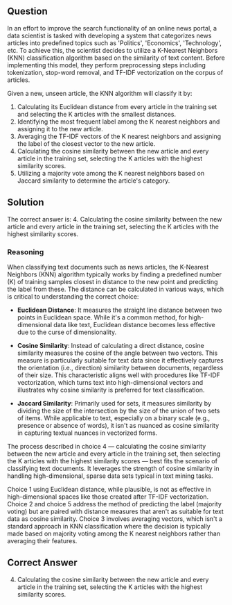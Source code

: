 ## Question
In an effort to improve the search functionality of an online news portal, a data scientist is tasked with developing a system that categorizes news articles into predefined topics such as 'Politics', 'Economics', 'Technology', etc. To achieve this, the scientist decides to utilize a K-Nearest Neighbors (KNN) classification algorithm based on the similarity of text content. Before implementing this model, they perform preprocessing steps including tokenization, stop-word removal, and TF-IDF vectorization on the corpus of articles.

Given a new, unseen article, the KNN algorithm will classify it by:

1. Calculating its Euclidean distance from every article in the training set and selecting the K articles with the smallest distances.
2. Identifying the most frequent label among the K nearest neighbors and assigning it to the new article.
3. Averaging the TF-IDF vectors of the K nearest neighbors and assigning the label of the closest vector to the new article.
4. Calculating the cosine similarity between the new article and every article in the training set, selecting the K articles with the highest similarity scores.
5. Utilizing a majority vote among the K nearest neighbors based on Jaccard similarity to determine the article's category.

## Solution
The correct answer is: 4. Calculating the cosine similarity between the new article and every article in the training set, selecting the K articles with the highest similarity scores.

### Reasoning

When classifying text documents such as news articles, the K-Nearest Neighbors (KNN) algorithm typically works by finding a predefined number (K) of training samples closest in distance to the new point and predicting the label from these. The distance can be calculated in various ways, which is critical to understanding the correct choice:

- **Euclidean Distance**: It measures the straight line distance between two points in Euclidean space. While it's a common method, for high-dimensional data like text, Euclidean distance becomes less effective due to the curse of dimensionality.

- **Cosine Similarity**: Instead of calculating a direct distance, cosine similarity measures the cosine of the angle between two vectors. This measure is particularly suitable for text data since it effectively captures the orientation (i.e., direction) similarity between documents, regardless of their size. This characteristic aligns well with procedures like TF-IDF vectorization, which turns text into high-dimensional vectors and illustrates why cosine similarity is preferred for text classification. 

- **Jaccard Similarity**: Primarily used for sets, it measures similarity by dividing the size of the intersection by the size of the union of two sets of items. While applicable to text, especially on a binary scale (e.g., presence or absence of words), it isn't as nuanced as cosine similarity in capturing textual nuances in vectorized forms.

The process described in choice 4 — calculating the cosine similarity between the new article and every article in the training set, then selecting the K articles with the highest similarity scores — best fits the scenario of classifying text documents. It leverages the strength of cosine similarity in handling high-dimensional, sparse data sets typical in text mining tasks.

Choice 1 using Euclidean distance, while plausible, is not as effective in high-dimensional spaces like those created after TF-IDF vectorization. Choice 2 and choice 5 address the method of predicting the label (majority voting) but are paired with distance measures that aren't as suitable for text data as cosine similarity. Choice 3 involves averaging vectors, which isn't a standard approach in KNN classification where the decision is typically made based on majority voting among the K nearest neighbors rather than averaging their features.

## Correct Answer
4. Calculating the cosine similarity between the new article and every article in the training set, selecting the K articles with the highest similarity scores.